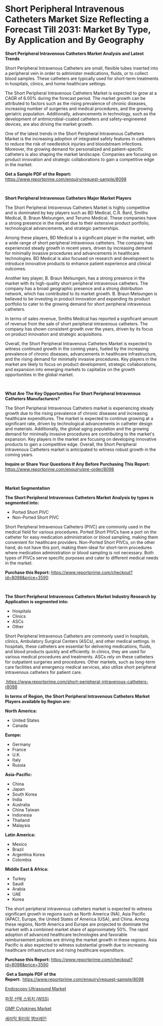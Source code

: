 <p><h1>Short Peripheral Intravenous Catheters Market Size Reflecting a Forecast Till 2031: Market By Type, By Application and By Geography</h1></p><p><strong>Short Peripheral Intravenous Catheters Market Analysis and Latest Trends</strong></p>
<p><p>Short Peripheral Intravenous Catheters are small, flexible tubes inserted into a peripheral vein in order to administer medications, fluids, or to collect blood samples. These catheters are typically used for short-term treatments in hospitals, clinics, and home healthcare settings.</p><p>The Short Peripheral Intravenous Catheters Market is expected to grow at a CAGR of 6.00% during the forecast period. The market growth can be attributed to factors such as the rising prevalence of chronic diseases, increasing number of surgeries and medical procedures, and the growing geriatric population. Additionally, advancements in technology, such as the development of antimicrobial-coated catheters and safety-engineered devices, are also driving the market growth.</p><p>One of the latest trends in the Short Peripheral Intravenous Catheters Market is the increasing adoption of integrated safety features in catheters to reduce the risk of needlestick injuries and bloodstream infections. Moreover, the growing demand for personalized and patient-specific catheters is also shaping the market landscape. Companies are focusing on product innovation and strategic collaborations to gain a competitive edge in the market.</p></p>
<p><strong>Get a Sample PDF of the Report:&nbsp;</strong> <a href="https://www.reportprime.com/enquiry/request-sample/8098">https://www.reportprime.com/enquiry/request-sample/8098</a></p>
<p>&nbsp;</p>
<p><strong>Short Peripheral Intravenous Catheters Major Market Players</strong></p>
<p><p>The Short Peripheral Intravenous Catheters Market is highly competitive and is dominated by key players such as BD Medical, C.R. Bard, Smiths Medical, B. Braun Melsungen, and Terumo Medical. These companies have a strong presence in the market due to their extensive product portfolio, technological advancements, and strategic partnerships.</p><p>Among these players, BD Medical is a significant player in the market, with a wide range of short peripheral intravenous catheters. The company has experienced steady growth in recent years, driven by increasing demand for minimally invasive procedures and advancements in healthcare technologies. BD Medical is also focused on research and development to introduce innovative products to enhance patient experience and clinical outcomes.</p><p>Another key player, B. Braun Melsungen, has a strong presence in the market with its high-quality short peripheral intravenous catheters. The company has a broad geographic presence and a strong distribution network, which has contributed to its market growth. B. Braun Melsungen is believed to be investing in product innovation and expanding its product portfolio to cater to the growing demand for short peripheral intravenous catheters.</p><p>In terms of sales revenue, Smiths Medical has reported a significant amount of revenue from the sale of short peripheral intravenous catheters. The company has shown consistent growth over the years, driven by its focus on product innovation and strategic acquisitions.</p><p>Overall, the Short Peripheral Intravenous Catheters Market is expected to witness continued growth in the coming years, fueled by the increasing prevalence of chronic diseases, advancements in healthcare infrastructure, and the rising demand for minimally invasive procedures. Key players in the market are likely to focus on product development, strategic collaborations, and expansion into emerging markets to capitalize on the growth opportunities in the global market.</p></p>
<p>&nbsp;</p>
<p><strong>What Are The Key Opportunities For Short Peripheral Intravenous Catheters Manufacturers?</strong></p>
<p><p>The Short Peripheral Intravenous Catheters market is experiencing steady growth due to the rising prevalence of chronic diseases and increasing healthcare expenditures. The market is expected to continue growing at a significant rate, driven by technological advancements in catheter design and materials. Additionally, the global aging population and the growing demand for minimally invasive procedures are contributing to the market's expansion. Key players in the market are focusing on developing innovative products to gain a competitive edge. Overall, the Short Peripheral Intravenous Catheters market is anticipated to witness robust growth in the coming years.</p></p>
<p><strong>Inquire or Share Your Questions If Any Before Purchasing This Report:</strong> <a href="https://www.reportprime.com/enquiry/pre-order/8098">https://www.reportprime.com/enquiry/pre-order/8098</a></p>
<p>&nbsp;</p>
<p><strong>Market Segmentation</strong></p>
<p><strong>The Short Peripheral Intravenous Catheters Market Analysis by types is segmented into:</strong></p>
<p><ul><li>Ported Short PIVC</li><li>Non-Ported Short PIVC</li></ul></p>
<p><p>Short Peripheral Intravenous Catheters (PIVC) are commonly used in the medical field for various procedures. Ported Short PIVCs have a port on the catheter for easy medication administration or blood sampling, making them convenient for healthcare providers. Non-Ported Short PIVCs, on the other hand, do not have this port, making them ideal for short-term procedures where medication administration or blood sampling is not necessary. Both types of PIVCs serve specific purposes and cater to different medical needs in the market.</p></p>
<p><strong>Purchase this Report:&nbsp;</strong><a href="https://www.reportprime.com/checkout?id=8098&price=3590">https://www.reportprime.com/checkout?id=8098&price=3590</a></p>
<p>&nbsp;</p>
<p><strong>The Short Peripheral Intravenous Catheters Market Industry Research by Application is segmented into:</strong></p>
<p><ul><li>Hospitals</li><li>Clinics</li><li>ASCs</li><li>Other</li></ul></p>
<p><p>Short Peripheral Intravenous Catheters are commonly used in hospitals, clinics, Ambulatory Surgical Centers (ASCs), and other medical settings. In hospitals, these catheters are essential for delivering medications, fluids, and blood products quickly and efficiently. In clinics, they are used for various medical procedures and treatments. ASCs rely on these catheters for outpatient surgeries and procedures. Other markets, such as long-term care facilities and emergency medical services, also utilize short peripheral intravenous catheters for patient care.</p></p>
<p><a href="https://www.reportprime.com/short-peripheral-intravenous-catheters-r8098">&nbsp;https://www.reportprime.com/short-peripheral-intravenous-catheters-r8098</a></p>
<p><strong>In terms of Region, the Short Peripheral Intravenous Catheters Market Players available by Region are:</strong></p>
<p>
    <p> <strong> North America: </strong>
        <ul>
            <li>United States</li>
            <li>Canada</li>
        </ul>
        </p> 
    <p> <strong> Europe: </strong>
        <ul>
            <li>Germany</li>
            <li>France</li>
            <li>U.K.</li>
            <li>Italy</li>
            <li>Russia</li>
        </ul>
        </p> 
    <p> <strong> Asia-Pacific: </strong>
        <ul>
            <li>China</li>
            <li>Japan</li>
            <li>South Korea</li>
            <li>India</li>
            <li>Australia</li>
            <li>China Taiwan</li>
            <li>Indonesia</li>
            <li>Thailand</li>
            <li>Malaysia</li>
        </ul>
        </p> 
    <p> <strong> Latin America: </strong>
        <ul>
            <li>Mexico</li>
            <li>Brazil</li>
            <li>Argentina Korea</li>
            <li>Colombia</li>
        </ul>
        </p> 
    <p> <strong> Middle East & Africa: </strong>
        <ul>
            <li>Turkey</li>
            <li>Saudi</li>
            <li>Arabia</li>
            <li>UAE</li>
            <li>Korea</li>
        </ul>
    </p>
    </p>
<p><p>The short peripheral intravenous catheters market is expected to witness significant growth in regions such as North America (NA), Asia Pacific (APAC), Europe, the United States of America (USA), and China. Among these regions, North America and Europe are projected to dominate the market with a combined market share of approximately 50%. The rapid adoption of advanced healthcare technologies and favorable reimbursement policies are driving the market growth in these regions. Asia Pacific is also expected to witness substantial growth due to increasing healthcare infrastructure and rising healthcare expenditure.</p></p>
<p><strong>Purchase this Report: </strong><a href="https://www.reportprime.com/checkout?id=8098&price=3590">https://www.reportprime.com/checkout?id=8098&price=3590</a></p>
<p>&nbsp;<strong>Get a Sample PDF of the Report:&nbsp;&nbsp;</strong><a href="https://www.reportprime.com/enquiry/request-sample/8098">https://www.reportprime.com/enquiry/request-sample/8098</a></p>
<p><strong></strong></p>
<p><p><a href="https://github.com/fkhcgcyl33/Market-Research-Report-List-1/blob/main/endoscopy-ultrasound-market.md">Endoscopy Ultrasound Market</a></p><p><a href="https://github.com/mofijurk071/Market-Research-Report-List-1/blob/main/874039484500.md">파장 선택 스위치 (WSS)</a></p><p><a href="https://github.com/yazulaeha/Market-Research-Report-List-1/blob/main/gmp-cytokines-market.md">GMP Cytokines Market</a></p><p><a href="https://github.com/alfitoms13/Market-Research-Report-List-1/blob/main/566808884489.md">세라믹 필터링 멤브레인</a></p></p>